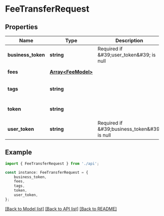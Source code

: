 # FeeTransferRequest


## Properties

Name | Type | Description | Notes
------------ | ------------- | ------------- | -------------
**business_token** | **string** | Required if \&#39;user_token\&#39; is null | [default to undefined]
**fees** | [**Array&lt;FeeModel&gt;**](FeeModel.md) |  | [default to undefined]
**tags** | **string** |  | [optional] [default to undefined]
**token** | **string** |  | [optional] [default to undefined]
**user_token** | **string** | Required if \&#39;business_token\&#39; is null | [default to undefined]

## Example

```typescript
import { FeeTransferRequest } from './api';

const instance: FeeTransferRequest = {
    business_token,
    fees,
    tags,
    token,
    user_token,
};
```

[[Back to Model list]](../README.md#documentation-for-models) [[Back to API list]](../README.md#documentation-for-api-endpoints) [[Back to README]](../README.md)
